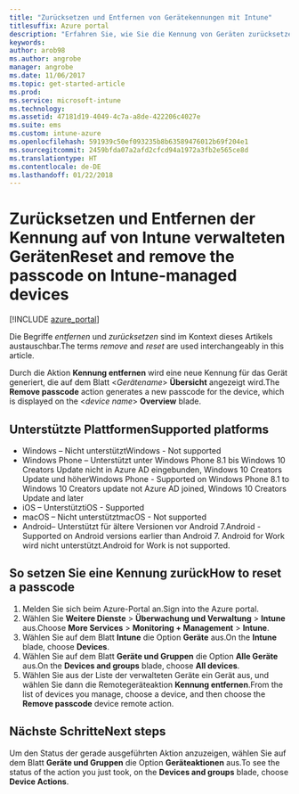 ```yaml
---
title: "Zurücksetzen und Entfernen von Gerätekennungen mit Intune"
titlesuffix: Azure portal
description: "Erfahren Sie, wie Sie die Kennung von Geräten zurücksetzen oder entfernen, die Sie mit Intune verwalten."
keywords: 
author: arob98
ms.author: angrobe
manager: angrobe
ms.date: 11/06/2017
ms.topic: get-started-article
ms.prod: 
ms.service: microsoft-intune
ms.technology: 
ms.assetid: 47181d19-4049-4c7a-a8de-422206c4027e
ms.suite: ems
ms.custom: intune-azure
ms.openlocfilehash: 591939c50ef093235b8b63589476012b69f204e1
ms.sourcegitcommit: 2459bfda07a2afd2cfcd94a1972a3fb2e565ce8d
ms.translationtype: HT
ms.contentlocale: de-DE
ms.lasthandoff: 01/22/2018
---
```

# <a name="reset-and-remove-the-passcode-on-intune-managed-devices"></a><span data-ttu-id="a7be6-103">Zurücksetzen und Entfernen der Kennung auf von Intune verwalteten Geräten</span><span class="sxs-lookup"><span data-stu-id="a7be6-103">Reset and remove the passcode on Intune-managed devices</span></span>


[!INCLUDE [azure_portal](./includes/azure_portal.md)]

<span data-ttu-id="a7be6-104">Die Begriffe *entfernen* und *zurücksetzen* sind im Kontext dieses Artikels austauschbar.</span><span class="sxs-lookup"><span data-stu-id="a7be6-104">The terms *remove* and *reset* are used interchangeably in this article.</span></span>

<span data-ttu-id="a7be6-105">Durch die Aktion **Kennung entfernen** wird eine neue Kennung für das Gerät generiert, die auf dem Blatt <*Gerätename*> **Übersicht** angezeigt wird.</span><span class="sxs-lookup"><span data-stu-id="a7be6-105">The **Remove passcode** action generates a new passcode for the device, which is displayed on the <*device name*> **Overview** blade.</span></span>

## <a name="supported-platforms"></a><span data-ttu-id="a7be6-106">Unterstützte Plattformen</span><span class="sxs-lookup"><span data-stu-id="a7be6-106">Supported platforms</span></span>

- <span data-ttu-id="a7be6-107">Windows – Nicht unterstützt</span><span class="sxs-lookup"><span data-stu-id="a7be6-107">Windows - Not supported</span></span>
- <span data-ttu-id="a7be6-108">Windows Phone – Unterstützt unter Windows Phone 8.1 bis Windows 10 Creators Update nicht in Azure AD eingebunden, Windows 10 Creators Update und höher</span><span class="sxs-lookup"><span data-stu-id="a7be6-108">Windows Phone - Supported on Windows Phone 8.1 to Windows 10 Creators update not Azure AD joined, Windows 10 Creators Update and later</span></span>
- <span data-ttu-id="a7be6-109">iOS – Unterstützt</span><span class="sxs-lookup"><span data-stu-id="a7be6-109">iOS - Supported</span></span>
- <span data-ttu-id="a7be6-110">macOS – Nicht unterstützt</span><span class="sxs-lookup"><span data-stu-id="a7be6-110">macOS - Not supported</span></span>
- <span data-ttu-id="a7be6-111">Android– Unterstützt für ältere Versionen vor Android 7.</span><span class="sxs-lookup"><span data-stu-id="a7be6-111">Android - Supported on Android versions earlier than Android 7.</span></span> <span data-ttu-id="a7be6-112">Android for Work wird nicht unterstützt.</span><span class="sxs-lookup"><span data-stu-id="a7be6-112">Android for Work is not supported.</span></span>

## <a name="how-to-reset-a-passcode"></a><span data-ttu-id="a7be6-113">So setzen Sie eine Kennung zurück</span><span class="sxs-lookup"><span data-stu-id="a7be6-113">How to reset a passcode</span></span>

1. <span data-ttu-id="a7be6-114">Melden Sie sich beim Azure-Portal an.</span><span class="sxs-lookup"><span data-stu-id="a7be6-114">Sign into the Azure portal.</span></span>
2. <span data-ttu-id="a7be6-115">Wählen Sie **Weitere Dienste** > **Überwachung und Verwaltung** > **Intune** aus.</span><span class="sxs-lookup"><span data-stu-id="a7be6-115">Choose **More Services** > **Monitoring + Management** > **Intune**.</span></span>
3. <span data-ttu-id="a7be6-116">Wählen Sie auf dem Blatt **Intune** die Option **Geräte** aus.</span><span class="sxs-lookup"><span data-stu-id="a7be6-116">On the **Intune** blade, choose **Devices**.</span></span>
4. <span data-ttu-id="a7be6-117">Wählen Sie auf dem Blatt **Geräte und Gruppen** die Option **Alle Geräte** aus.</span><span class="sxs-lookup"><span data-stu-id="a7be6-117">On the **Devices and groups** blade, choose **All devices**.</span></span>
5. <span data-ttu-id="a7be6-118">Wählen Sie aus der Liste der verwalteten Geräte ein Gerät aus, und wählen Sie dann die Remotegeräteaktion **Kennung entfernen**.</span><span class="sxs-lookup"><span data-stu-id="a7be6-118">From the list of devices you manage, choose a device, and then choose the **Remove passcode** device remote action.</span></span>

## <a name="next-steps"></a><span data-ttu-id="a7be6-119">Nächste Schritte</span><span class="sxs-lookup"><span data-stu-id="a7be6-119">Next steps</span></span>

<span data-ttu-id="a7be6-120">Um den Status der gerade ausgeführten Aktion anzuzeigen, wählen Sie auf dem Blatt **Geräte und Gruppen** die Option **Geräteaktionen** aus.</span><span class="sxs-lookup"><span data-stu-id="a7be6-120">To see the status of the action you just took, on the **Devices and groups** blade, choose **Device Actions**.</span></span>
